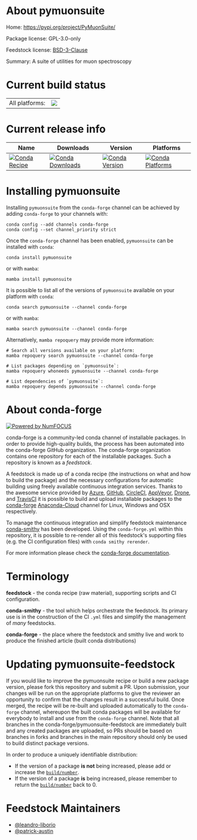 About pymuonsuite
=================

Home: https://pypi.org/project/PyMuonSuite/

Package license: GPL-3.0-only

Feedstock license: [BSD-3-Clause](https://github.com/conda-forge/pymuonsuite-feedstock/blob/main/LICENSE.txt)

Summary: A suite of utilities for muon spectroscopy

Current build status
====================


<table><tr><td>All platforms:</td>
    <td>
      <a href="https://dev.azure.com/conda-forge/feedstock-builds/_build/latest?definitionId=14760&branchName=main">
        <img src="https://dev.azure.com/conda-forge/feedstock-builds/_apis/build/status/pymuonsuite-feedstock?branchName=main">
      </a>
    </td>
  </tr>
</table>

Current release info
====================

| Name | Downloads | Version | Platforms |
| --- | --- | --- | --- |
| [![Conda Recipe](https://img.shields.io/badge/recipe-pymuonsuite-green.svg)](https://anaconda.org/conda-forge/pymuonsuite) | [![Conda Downloads](https://img.shields.io/conda/dn/conda-forge/pymuonsuite.svg)](https://anaconda.org/conda-forge/pymuonsuite) | [![Conda Version](https://img.shields.io/conda/vn/conda-forge/pymuonsuite.svg)](https://anaconda.org/conda-forge/pymuonsuite) | [![Conda Platforms](https://img.shields.io/conda/pn/conda-forge/pymuonsuite.svg)](https://anaconda.org/conda-forge/pymuonsuite) |

Installing pymuonsuite
======================

Installing `pymuonsuite` from the `conda-forge` channel can be achieved by adding `conda-forge` to your channels with:

```
conda config --add channels conda-forge
conda config --set channel_priority strict
```

Once the `conda-forge` channel has been enabled, `pymuonsuite` can be installed with `conda`:

```
conda install pymuonsuite
```

or with `mamba`:

```
mamba install pymuonsuite
```

It is possible to list all of the versions of `pymuonsuite` available on your platform with `conda`:

```
conda search pymuonsuite --channel conda-forge
```

or with `mamba`:

```
mamba search pymuonsuite --channel conda-forge
```

Alternatively, `mamba repoquery` may provide more information:

```
# Search all versions available on your platform:
mamba repoquery search pymuonsuite --channel conda-forge

# List packages depending on `pymuonsuite`:
mamba repoquery whoneeds pymuonsuite --channel conda-forge

# List dependencies of `pymuonsuite`:
mamba repoquery depends pymuonsuite --channel conda-forge
```


About conda-forge
=================

[![Powered by
NumFOCUS](https://img.shields.io/badge/powered%20by-NumFOCUS-orange.svg?style=flat&colorA=E1523D&colorB=007D8A)](https://numfocus.org)

conda-forge is a community-led conda channel of installable packages.
In order to provide high-quality builds, the process has been automated into the
conda-forge GitHub organization. The conda-forge organization contains one repository
for each of the installable packages. Such a repository is known as a *feedstock*.

A feedstock is made up of a conda recipe (the instructions on what and how to build
the package) and the necessary configurations for automatic building using freely
available continuous integration services. Thanks to the awesome service provided by
[Azure](https://azure.microsoft.com/en-us/services/devops/), [GitHub](https://github.com/),
[CircleCI](https://circleci.com/), [AppVeyor](https://www.appveyor.com/),
[Drone](https://cloud.drone.io/welcome), and [TravisCI](https://travis-ci.com/)
it is possible to build and upload installable packages to the
[conda-forge](https://anaconda.org/conda-forge) [Anaconda-Cloud](https://anaconda.org/)
channel for Linux, Windows and OSX respectively.

To manage the continuous integration and simplify feedstock maintenance
[conda-smithy](https://github.com/conda-forge/conda-smithy) has been developed.
Using the ``conda-forge.yml`` within this repository, it is possible to re-render all of
this feedstock's supporting files (e.g. the CI configuration files) with ``conda smithy rerender``.

For more information please check the [conda-forge documentation](https://conda-forge.org/docs/).

Terminology
===========

**feedstock** - the conda recipe (raw material), supporting scripts and CI configuration.

**conda-smithy** - the tool which helps orchestrate the feedstock.
                   Its primary use is in the construction of the CI ``.yml`` files
                   and simplify the management of *many* feedstocks.

**conda-forge** - the place where the feedstock and smithy live and work to
                  produce the finished article (built conda distributions)


Updating pymuonsuite-feedstock
==============================

If you would like to improve the pymuonsuite recipe or build a new
package version, please fork this repository and submit a PR. Upon submission,
your changes will be run on the appropriate platforms to give the reviewer an
opportunity to confirm that the changes result in a successful build. Once
merged, the recipe will be re-built and uploaded automatically to the
`conda-forge` channel, whereupon the built conda packages will be available for
everybody to install and use from the `conda-forge` channel.
Note that all branches in the conda-forge/pymuonsuite-feedstock are
immediately built and any created packages are uploaded, so PRs should be based
on branches in forks and branches in the main repository should only be used to
build distinct package versions.

In order to produce a uniquely identifiable distribution:
 * If the version of a package **is not** being increased, please add or increase
   the [``build/number``](https://docs.conda.io/projects/conda-build/en/latest/resources/define-metadata.html#build-number-and-string).
 * If the version of a package **is** being increased, please remember to return
   the [``build/number``](https://docs.conda.io/projects/conda-build/en/latest/resources/define-metadata.html#build-number-and-string)
   back to 0.

Feedstock Maintainers
=====================

* [@leandro-liborio](https://github.com/leandro-liborio/)
* [@patrick-austin](https://github.com/patrick-austin/)

